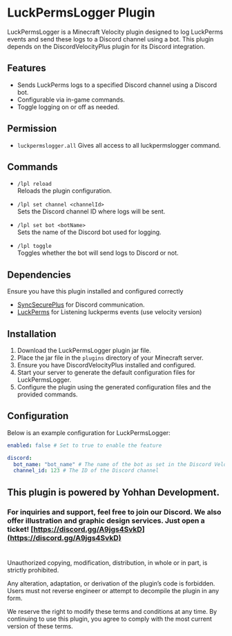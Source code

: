 # LuckPermsLogger Plugin

LuckPermsLogger is a Minecraft Velocity plugin designed to log LuckPerms events and send these logs to a Discord channel using a bot. This plugin depends on the DiscordVelocityPlus plugin for its Discord integration.

## Features

- Sends LuckPerms logs to a specified Discord channel using a Discord bot.
- Configurable via in-game commands.
- Toggle logging on or off as needed.

## Permission

- `luckpermslogger.all`
  Gives all access to all luckpermslogger command.

## Commands

- `/lpl reload`  
  Reloads the plugin configuration.

- `/lpl set channel <channelId>`  
  Sets the Discord channel ID where logs will be sent.

- `/lpl set bot <botName>`  
  Sets the name of the Discord bot used for logging.

- `/lpl toggle`  
  Toggles whether the bot will send logs to Discord or not.

## Dependencies

 Ensure you have this plugin installed and configured correctly

- [SyncSecurePlus](https://github.com/soroku24/SyncSecurePlus) for Discord communication.
- [LuckPerms](https://luckperms.net/download) for Listening luckperms events (use velocity version)

## Installation

1. Download the LuckPermsLogger plugin jar file.
2. Place the jar file in the `plugins` directory of your Minecraft server.
3. Ensure you have DiscordVelocityPlus installed and configured.
4. Start your server to generate the default configuration files for LuckPermsLogger.
5. Configure the plugin using the generated configuration files and the provided commands.

## Configuration

Below is an example configuration for LuckPermsLogger:

```yaml
enabled: false # Set to true to enable the feature

discord:
  bot_name: "bot_name" # The name of the bot as set in the Discord Velocity Plus configuration
  channel_id: 123 # The ID of the Discord channel

```


## This plugin is powered by Yohhan Development.

### For inquiries and support, feel free to join our Discord. We also offer illustration and graphic design services. Just open a ticket! [https://discord.gg/A9jgs4SvkD](https://discord.gg/A9jgs4SvkD)


#

Unauthorized copying, modification, distribution, in whole or in part, is strictly prohibited.

Any alteration, adaptation, or derivation of the plugin’s code is forbidden. Users must not reverse engineer or attempt to decompile the plugin in any form.

We reserve the right to modify these terms and conditions at any time. By continuing to use this plugin, you agree to comply with the most current version of these terms.


